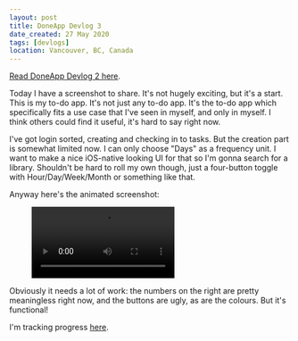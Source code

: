 ```yaml
---
layout: post
title: DoneApp Devlog 3
date_created: 27 May 2020
tags: [devlogs]
location: Vancouver, BC, Canada
---
```


[Read DoneApp Devlog 2 here](/blog/done-devlog-2).

Today I have a screenshot to share. It's not hugely exciting, but it's a start. This is my to-do app. It's not just any to-do app. It's the to-do app which specifically fits a use case that I've seen in myself, and only in myself. I think others could find it useful, it's hard to say right now.

I've got login sorted, creating and checking in to tasks. But the creation part is somewhat limited now. I can only choose "Days" as a frequency unit. I want to make a nice iOS-native looking UI for that so I'm gonna search for a library. Shouldn't be hard to roll my own though, just a four-button toggle with Hour/Day/Week/Month or something like that.

Anyway here's the animated screenshot:

<figure class="center" style='width:256px'>
  <video controls width="256">
    <source src="/img/devlogs/doneapp-3.mp4" type="video/mp4" autoplay>
  </video>
</figure>

Obviously it needs a lot of work: the numbers on the right are pretty meaningless right now, and the buttons are ugly, as are the colours. But it's functional!

I'm tracking progress [here](https://trello.com/c/mV3MomJ6/42-doneapp).

